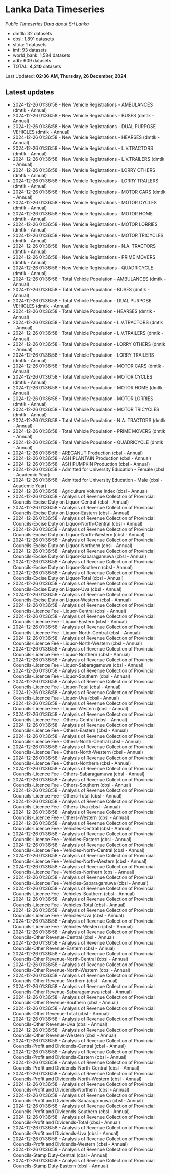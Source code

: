 # Lanka Data Timeseries
*Public Timeseries Data about Sri Lanka*

* dmtlk: 32 datasets
* cbsl: 1,891 datasets
* sltda: 1 datasets
* imf: 93 datasets
* world_bank: 1,584 datasets
* adb: 609 datasets
* TOTAL: **4,210** datasets

Last Updated: **02:36 AM, Thursday, 26 December, 2024**

## Latest updates

* 2024-12-26 01:36:58 - New Vehicle Registrations - AMBULANCES (dmtlk - Annual)
* 2024-12-26 01:36:58 - New Vehicle Registrations - BUSES (dmtlk - Annual)
* 2024-12-26 01:36:58 - New Vehicle Registrations - DUAL PURPOSE VEHICLES (dmtlk - Annual)
* 2024-12-26 01:36:58 - New Vehicle Registrations - HEARSES (dmtlk - Annual)
* 2024-12-26 01:36:58 - New Vehicle Registrations - L.V.TRACTORS (dmtlk - Annual)
* 2024-12-26 01:36:58 - New Vehicle Registrations - L.V.TRAILERS (dmtlk - Annual)
* 2024-12-26 01:36:58 - New Vehicle Registrations - LORRY OTHERS (dmtlk - Annual)
* 2024-12-26 01:36:58 - New Vehicle Registrations - LORRY TRAILERS (dmtlk - Annual)
* 2024-12-26 01:36:58 - New Vehicle Registrations - MOTOR CARS (dmtlk - Annual)
* 2024-12-26 01:36:58 - New Vehicle Registrations - MOTOR CYCLES (dmtlk - Annual)
* 2024-12-26 01:36:58 - New Vehicle Registrations - MOTOR HOME (dmtlk - Annual)
* 2024-12-26 01:36:58 - New Vehicle Registrations - MOTOR LORRIES (dmtlk - Annual)
* 2024-12-26 01:36:58 - New Vehicle Registrations - MOTOR TRICYCLES (dmtlk - Annual)
* 2024-12-26 01:36:58 - New Vehicle Registrations - N.A. TRACTORS (dmtlk - Annual)
* 2024-12-26 01:36:58 - New Vehicle Registrations - PRIME MOVERS (dmtlk - Annual)
* 2024-12-26 01:36:58 - New Vehicle Registrations - QUADRICYCLE (dmtlk - Annual)
* 2024-12-26 01:36:58 - Total Vehicle Population - AMBULANCES (dmtlk - Annual)
* 2024-12-26 01:36:58 - Total Vehicle Population - BUSES (dmtlk - Annual)
* 2024-12-26 01:36:58 - Total Vehicle Population - DUAL PURPOSE VEHICLES (dmtlk - Annual)
* 2024-12-26 01:36:58 - Total Vehicle Population - HEARSES (dmtlk - Annual)
* 2024-12-26 01:36:58 - Total Vehicle Population - L.V.TRACTORS (dmtlk - Annual)
* 2024-12-26 01:36:58 - Total Vehicle Population - L.V.TRAILERS (dmtlk - Annual)
* 2024-12-26 01:36:58 - Total Vehicle Population - LORRY OTHERS (dmtlk - Annual)
* 2024-12-26 01:36:58 - Total Vehicle Population - LORRY TRAILERS (dmtlk - Annual)
* 2024-12-26 01:36:58 - Total Vehicle Population - MOTOR CARS (dmtlk - Annual)
* 2024-12-26 01:36:58 - Total Vehicle Population - MOTOR CYCLES (dmtlk - Annual)
* 2024-12-26 01:36:58 - Total Vehicle Population - MOTOR HOME (dmtlk - Annual)
* 2024-12-26 01:36:58 - Total Vehicle Population - MOTOR LORRIES (dmtlk - Annual)
* 2024-12-26 01:36:58 - Total Vehicle Population - MOTOR TRICYCLES (dmtlk - Annual)
* 2024-12-26 01:36:58 - Total Vehicle Population - N.A. TRACTORS (dmtlk - Annual)
* 2024-12-26 01:36:58 - Total Vehicle Population - PRIME MOVERS (dmtlk - Annual)
* 2024-12-26 01:36:58 - Total Vehicle Population - QUADRICYCLE (dmtlk - Annual)
* 2024-12-26 01:36:58 - ARECANUT Production (cbsl - Annual)
* 2024-12-26 01:36:58 - ASH PLANTAIN Production (cbsl - Annual)
* 2024-12-26 01:36:58 - ASH PUMPKIN Production (cbsl - Annual)
* 2024-12-26 01:36:58 - Admitted for University Education - Female (cbsl - Academic Year)
* 2024-12-26 01:36:58 - Admitted for University Education - Male (cbsl - Academic Year)
* 2024-12-26 01:36:58 - Agriculture Volume Index (cbsl - Annual)
* 2024-12-26 01:36:58 - Analysis of Revenue Collection of Provincial Councils-Excise Duty on Liquor-Central (cbsl - Annual)
* 2024-12-26 01:36:58 - Analysis of Revenue Collection of Provincial Councils-Excise Duty on Liquor-Eastern (cbsl - Annual)
* 2024-12-26 01:36:58 - Analysis of Revenue Collection of Provincial Councils-Excise Duty on Liquor-North-Central (cbsl - Annual)
* 2024-12-26 01:36:58 - Analysis of Revenue Collection of Provincial Councils-Excise Duty on Liquor-North-Western (cbsl - Annual)
* 2024-12-26 01:36:58 - Analysis of Revenue Collection of Provincial Councils-Excise Duty on Liquor-Northern (cbsl - Annual)
* 2024-12-26 01:36:58 - Analysis of Revenue Collection of Provincial Councils-Excise Duty on Liquor-Sabaragamuwa (cbsl - Annual)
* 2024-12-26 01:36:58 - Analysis of Revenue Collection of Provincial Councils-Excise Duty on Liquor-Southern (cbsl - Annual)
* 2024-12-26 01:36:58 - Analysis of Revenue Collection of Provincial Councils-Excise Duty on Liquor-Total (cbsl - Annual)
* 2024-12-26 01:36:58 - Analysis of Revenue Collection of Provincial Councils-Excise Duty on Liquor-Uva (cbsl - Annual)
* 2024-12-26 01:36:58 - Analysis of Revenue Collection of Provincial Councils-Excise Duty on Liquor-Western (cbsl - Annual)
* 2024-12-26 01:36:58 - Analysis of Revenue Collection of Provincial Councils-Licence Fee - Liquor-Central (cbsl - Annual)
* 2024-12-26 01:36:58 - Analysis of Revenue Collection of Provincial Councils-Licence Fee - Liquor-Eastern (cbsl - Annual)
* 2024-12-26 01:36:58 - Analysis of Revenue Collection of Provincial Councils-Licence Fee - Liquor-North-Central (cbsl - Annual)
* 2024-12-26 01:36:58 - Analysis of Revenue Collection of Provincial Councils-Licence Fee - Liquor-North-Western (cbsl - Annual)
* 2024-12-26 01:36:58 - Analysis of Revenue Collection of Provincial Councils-Licence Fee - Liquor-Northern (cbsl - Annual)
* 2024-12-26 01:36:58 - Analysis of Revenue Collection of Provincial Councils-Licence Fee - Liquor-Sabaragamuwa (cbsl - Annual)
* 2024-12-26 01:36:58 - Analysis of Revenue Collection of Provincial Councils-Licence Fee - Liquor-Southern (cbsl - Annual)
* 2024-12-26 01:36:58 - Analysis of Revenue Collection of Provincial Councils-Licence Fee - Liquor-Total (cbsl - Annual)
* 2024-12-26 01:36:58 - Analysis of Revenue Collection of Provincial Councils-Licence Fee - Liquor-Uva (cbsl - Annual)
* 2024-12-26 01:36:58 - Analysis of Revenue Collection of Provincial Councils-Licence Fee - Liquor-Western (cbsl - Annual)
* 2024-12-26 01:36:58 - Analysis of Revenue Collection of Provincial Councils-Licence Fee - Others-Central (cbsl - Annual)
* 2024-12-26 01:36:58 - Analysis of Revenue Collection of Provincial Councils-Licence Fee - Others-Eastern (cbsl - Annual)
* 2024-12-26 01:36:58 - Analysis of Revenue Collection of Provincial Councils-Licence Fee - Others-North-Central (cbsl - Annual)
* 2024-12-26 01:36:58 - Analysis of Revenue Collection of Provincial Councils-Licence Fee - Others-North-Western (cbsl - Annual)
* 2024-12-26 01:36:58 - Analysis of Revenue Collection of Provincial Councils-Licence Fee - Others-Northern (cbsl - Annual)
* 2024-12-26 01:36:58 - Analysis of Revenue Collection of Provincial Councils-Licence Fee - Others-Sabaragamuwa (cbsl - Annual)
* 2024-12-26 01:36:58 - Analysis of Revenue Collection of Provincial Councils-Licence Fee - Others-Southern (cbsl - Annual)
* 2024-12-26 01:36:58 - Analysis of Revenue Collection of Provincial Councils-Licence Fee - Others-Total (cbsl - Annual)
* 2024-12-26 01:36:58 - Analysis of Revenue Collection of Provincial Councils-Licence Fee - Others-Uva (cbsl - Annual)
* 2024-12-26 01:36:58 - Analysis of Revenue Collection of Provincial Councils-Licence Fee - Others-Western (cbsl - Annual)
* 2024-12-26 01:36:58 - Analysis of Revenue Collection of Provincial Councils-Licence Fee - Vehicles-Central (cbsl - Annual)
* 2024-12-26 01:36:58 - Analysis of Revenue Collection of Provincial Councils-Licence Fee - Vehicles-Eastern (cbsl - Annual)
* 2024-12-26 01:36:58 - Analysis of Revenue Collection of Provincial Councils-Licence Fee - Vehicles-North-Central (cbsl - Annual)
* 2024-12-26 01:36:58 - Analysis of Revenue Collection of Provincial Councils-Licence Fee - Vehicles-North-Western (cbsl - Annual)
* 2024-12-26 01:36:58 - Analysis of Revenue Collection of Provincial Councils-Licence Fee - Vehicles-Northern (cbsl - Annual)
* 2024-12-26 01:36:58 - Analysis of Revenue Collection of Provincial Councils-Licence Fee - Vehicles-Sabaragamuwa (cbsl - Annual)
* 2024-12-26 01:36:58 - Analysis of Revenue Collection of Provincial Councils-Licence Fee - Vehicles-Southern (cbsl - Annual)
* 2024-12-26 01:36:58 - Analysis of Revenue Collection of Provincial Councils-Licence Fee - Vehicles-Total (cbsl - Annual)
* 2024-12-26 01:36:58 - Analysis of Revenue Collection of Provincial Councils-Licence Fee - Vehicles-Uva (cbsl - Annual)
* 2024-12-26 01:36:58 - Analysis of Revenue Collection of Provincial Councils-Licence Fee - Vehicles-Western (cbsl - Annual)
* 2024-12-26 01:36:58 - Analysis of Revenue Collection of Provincial Councils-Other Revenue-Central (cbsl - Annual)
* 2024-12-26 01:36:58 - Analysis of Revenue Collection of Provincial Councils-Other Revenue-Eastern (cbsl - Annual)
* 2024-12-26 01:36:58 - Analysis of Revenue Collection of Provincial Councils-Other Revenue-North-Central (cbsl - Annual)
* 2024-12-26 01:36:58 - Analysis of Revenue Collection of Provincial Councils-Other Revenue-North-Western (cbsl - Annual)
* 2024-12-26 01:36:58 - Analysis of Revenue Collection of Provincial Councils-Other Revenue-Northern (cbsl - Annual)
* 2024-12-26 01:36:58 - Analysis of Revenue Collection of Provincial Councils-Other Revenue-Sabaragamuwa (cbsl - Annual)
* 2024-12-26 01:36:58 - Analysis of Revenue Collection of Provincial Councils-Other Revenue-Southern (cbsl - Annual)
* 2024-12-26 01:36:58 - Analysis of Revenue Collection of Provincial Councils-Other Revenue-Total (cbsl - Annual)
* 2024-12-26 01:36:58 - Analysis of Revenue Collection of Provincial Councils-Other Revenue-Uva (cbsl - Annual)
* 2024-12-26 01:36:58 - Analysis of Revenue Collection of Provincial Councils-Other Revenue-Western (cbsl - Annual)
* 2024-12-26 01:36:58 - Analysis of Revenue Collection of Provincial Councils-Profit and Dividends-Central (cbsl - Annual)
* 2024-12-26 01:36:58 - Analysis of Revenue Collection of Provincial Councils-Profit and Dividends-Eastern (cbsl - Annual)
* 2024-12-26 01:36:58 - Analysis of Revenue Collection of Provincial Councils-Profit and Dividends-North-Central (cbsl - Annual)
* 2024-12-26 01:36:58 - Analysis of Revenue Collection of Provincial Councils-Profit and Dividends-North-Western (cbsl - Annual)
* 2024-12-26 01:36:58 - Analysis of Revenue Collection of Provincial Councils-Profit and Dividends-Northern (cbsl - Annual)
* 2024-12-26 01:36:58 - Analysis of Revenue Collection of Provincial Councils-Profit and Dividends-Sabaragamuwa (cbsl - Annual)
* 2024-12-26 01:36:58 - Analysis of Revenue Collection of Provincial Councils-Profit and Dividends-Southern (cbsl - Annual)
* 2024-12-26 01:36:58 - Analysis of Revenue Collection of Provincial Councils-Profit and Dividends-Total (cbsl - Annual)
* 2024-12-26 01:36:58 - Analysis of Revenue Collection of Provincial Councils-Profit and Dividends-Uva (cbsl - Annual)
* 2024-12-26 01:36:58 - Analysis of Revenue Collection of Provincial Councils-Profit and Dividends-Western (cbsl - Annual)
* 2024-12-26 01:36:58 - Analysis of Revenue Collection of Provincial Councils-Stamp Duty-Central (cbsl - Annual)
* 2024-12-26 01:36:58 - Analysis of Revenue Collection of Provincial Councils-Stamp Duty-Eastern (cbsl - Annual)